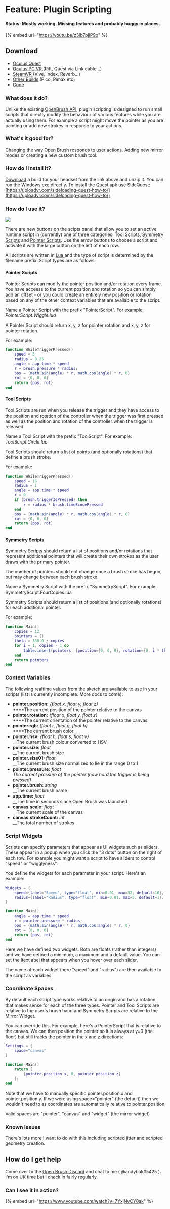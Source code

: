 # Feature: Plugin Scripting

#### Status: Mostly working. Missing features and probably buggy in places.

{% embed url="https://youtu.be/z3lb7pjlP9o" %}

## Download

* [Oculus Quest](https://nightly.link/IxxyXR/open-brush/workflows/build/experiments%2Fmoonsharp/Oculus%20Quest.zip)
* [Oculus PC VR ](https://nightly.link/IxxyXR/open-brush/workflows/build/experiments%2Fmoonsharp/Windows%20Rift.zip)(Rift, Quest via Link cable...)
* [SteamVR ](https://nightly.link/IxxyXR/open-brush/workflows/build/experiments%2Fmoonsharp/Windows%20OpenXR.zip)(Vive, Index, Reverb...)
* [Other Builds](https://nightly.link/IxxyXR/open-brush/workflows/build/experiments%2Fmoonsharp) (Pico, Pimax etc)
* [Code](https://github.com/IxxyXR/open-brush/tree/experiments/moonsharp)

### What does it do?

Unlike the existing [OpenBrush API](../user-guide/open-brush-api/), plugin scripting is designed to run small scripts that directly modify the behaviour of various features while you are actually using them. For example a script might move the pointer as you are painting or add new strokes in response to your actions.

### What's it good for?

Changing the way Open Brush responds to user actions. Adding new mirror modes or creating a new custom brush tool.

### How do I install it?

[Download](runtime-scripting.md#download) a build for your headset from the link above and unzip it. You can run the Windows exe directly. To install the Quest apk use SideQuest: [https://uploadvr.com/sideloading-quest-how-to/](https://uploadvr.com/sideloading-quest-how-to/)

### How do I use it?

![](<../.gitbook/assets/image (2).png>)

There are new buttons on the scipts panel that allow you to set an active runtime script in (currently) one of three categories: [Tool Scripts](runtime-scripting.md#tool-scripts), [Symmetry Scripts](runtime-scripting.md#symmetry-scripts) and [Pointer Scripts](runtime-scripting.md#pointer-scripts). Use the arrow buttons to choose a script and activate it with the large button on the left of each row.

All scripts are written in [Lua ](https://www.lua.org/)and the type of script is determined by the filename prefix. Script types are as follows:

#### Pointer Scripts

Pointer Scripts can modify the pointer position and/or rotation every frame. You have acceess to the current position and rotation so you can simply add an offset - or you could create an entirely new position or rotation based on any of the other context variables that are available to the script.

Name a Pointer Script with the prefix "PointerScript". For example: _PointerScript.Wiggle.lua_

A Pointer Script should return x, y, z for pointer rotation and x, y, z for pointer rotation.

For example:

```lua
function WhileTriggerPressed()
    speed = 5
    radius = 0.25
    angle = app.time * speed
    r = brush.pressure * radius;
    pos = {math.sin(angle) * r, math.cos(angle) * r, 0}
    rot = {0, 0, 0}
    return {pos, rot}
end

```

#### Tool Scripts

Tool Scripts are run when you release the trigger and they have access to the position and rotation of the controller when the trigger was first pressed as well as the position and rotation of the controller when the trigger is released.&#x20;

Name a Tool Script with the prefix "ToolScript". For example: _ToolScript.Circle.lua_

Tool Scripts should return a list of points (and optionally rotations) that define a brush stroke.

For example:

```lua
function WhileTriggerPressed()
    speed = 16
    radius = 1
    angle = app.time * speed
    r = 0
    if (brush.triggerIsPressed) then
        r = radius * brush.timeSincePressed
    end
    pos = {math.sin(angle) * r, math.cos(angle) * r, 0}
    rot = {0, 0, 0}
    return {pos, rot}
end
```

#### Symmetry Scripts

Symmetry Scripts should return a list of positions and/or rotations that represent additional pointers that will create their own strokes as the user draws with the primary pointer.

The number of pointers should not change once a brush stroke has begun, but may change between each brush stroke.

Name a Symmetry Script with the prefix "SymmetryScript". For example SymmetryScript.FourCopies.lua

Symmetry Scripts should return a list of positions (and optionally rotations) for each additional pointer.

For example:

```lua
function Main()
    copies = 12
    pointers = {}
    theta = 360.0 / copies
    for i = 1, copies - 1 do
        table.insert(pointers, {position={0, 0, 0}, rotation={0, i * theta, 0}})
    end
    return pointers
end
```

### Context Variables

The following realtime values from the sketch are available to use in your scripts (list is currently incomplete. More docs to come):

* **pointer.position:** _{float x, float y, float z}_\
  ****The current position of the pointer relative to the canvas
* **pointer.rotation:** _{float x, float y, float z}_\
  ****The current orientation of the pointer relative to the canvas
* **pointer.rgb:** _{float r, float g, float b}_\
  ****The current brush color
* **pointer.hsv:** _{float h, float s, float v}_\
  __The current brush colour converted to HSV
* **pointer.size:** _float_\
  __The current brush size
* **pointer.size01:** _float_\
  __The current brush size normalized to lie in the range 0 to 1
* **pointer.pressure:** _float_\
  _The current pressure of the pointer (how hard the trigger is being pressed)_
* **pointer.brush:** _string_\
  __The current brush name
* **app.time:** _float_\
  __The time in seconds since Open Brush was launched
* **canvas.scale:** _float_\
  __The current scale of the canvas
* **canvas.strokeCount:** _int_\
  __The total number of strokes

### Script Widgets

Scripts can specify parameters that appear as UI widgets such as sliders. These appear in a popup when you click the "3 dots" button on the right of each row.  For example you might want a script to have sliders to control "speed" or "wigglyness".

You define the widgets for each parameter in your script. Here's an example:

```lua
Widgets = {
    speed={label="Speed", type="float", min=0.01, max=32, default=16},
    radius={label="Radius", type="float", min=0.01, max=5, default=1},
}

function Main()
    angle = app.time * speed
    r = pointer.pressure * radius;
    pos = {math.sin(angle) * r, math.cos(angle) * r, 0}
    rot = {0, 0, 0}
    return {pos, rot}
end
```

Here we have defined two widgets. Both are floats (rather than integers) and we have defined a minimum, a maximum and a default value. You can set the ltext abel that appears when you hover over each slider.

The name of each widget (here "speed" and "radius") are then available to the script as variables.

### Coordinate Spaces

By default each script type works relative to an origin and has a rotation that makes sense for each of the three types. Pointer and Tool Scripts are relative to the user's brush hand and Symmetry Scripts are relative to the Mirror Widget.

You can override this. For example, here's a PointerScript that is relative to the canvas. We can then position the pointer so it is always at y=0 (the floor) but still tracks the pointer in the x and z directions:

```lua
Settings = {
    space="canvas"
}

function Main()
    return {
        {pointer.position.x, 0, pointer.position.z}
    };
end
```

Note that we have to manually specific pointer.position.x and pointer.position.y. If we were using space="pointer" (the default) then we wouldn't need to as coordinates are automatically relative to pointer.position

Valid spaces are "pointer", "canvas" and "widget" (the mirror widget)

### Known Issues

There's lots more I want to do with this including scripted jitter and scripted geometry creation.

## How do I get help

Come over to the [Open Brush Discord](https://discord.com/invite/fS69VdFXpk) and chat to me ( @andybak#5425 ). I'm on UK time but I check in fairly regularly.

### Can I see it in action?

{% embed url="https://www.youtube.com/watch?v=7YxjNvCY8ak" %}

